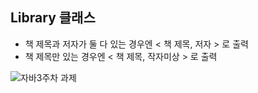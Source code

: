 ## Library 클래스
- 책 제목과 저자가 둘 다 있는 경우엔 < 책 제목, 저자 > 로 출력
- 책 제목만 있는 경우엔 < 책 제목, 작자미상 > 로 출력

![자바3주차 과제](https://user-images.githubusercontent.com/68318945/113550562-35310880-962e-11eb-8fb2-ec418ac3add5.png)
